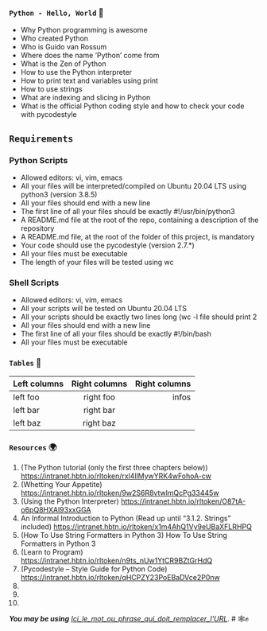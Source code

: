 ### `Python - Hello, World` :dart:


* Why Python programming is awesome
* Who created Python
* Who is Guido van Rossum
* Where does the name ‘Python’ come from
* What is the Zen of Python
* How to use the Python interpreter
* How to print text and variables using print
* How to use strings
* What are indexing and slicing in Python
* What is the official Python coding style and how to check your code with pycodestyle

## `Requirements`

### Python Scripts

* Allowed editors: vi, vim, emacs
* All your files will be interpreted/compiled on Ubuntu 20.04 LTS using python3 (version 3.8.5)
* All your files should end with a new line
* The first line of all your files should be exactly #!/usr/bin/python3
* A README.md file at the root of the repo, containing a description of the repository
* A README.md file, at the root of the folder of this project, is mandatory
* Your code should use the pycodestyle (version 2.7.*)
* All your files must be executable
* The length of your files will be tested using wc

### Shell Scripts


* Allowed editors: vi, vim, emacs
* All your scripts will be tested on Ubuntu 20.04 LTS
* All your scripts should be exactly two lines long (wc -l file should print 2
* All your files should end with a new line
* The first line of all your files should be exactly #!/bin/bash
* All your files must be executable


### `Tables`     :floppy_disk:

| Left columns  | Right columns |Right columns|
| ------------- |:-------------:|------------:|
| left foo      | right foo     |infos	      |
| left bar      | right bar     |             |
| left baz      | right baz     |             |


### `Resources`   :earth_africa:

1. (The Python tutorial (only the first three chapters below))  https://intranet.hbtn.io/rltoken/rxl4llMywYRK4wFohoA-cw
2. (Whetting Your Appetite)  https://intranet.hbtn.io/rltoken/9w2S6R8vtwlmQcPg33445w
3. (Using the Python Interpreter)  https://intranet.hbtn.io/rltoken/O87tA-o6pQ8HXAl93xxGGA
4. An Informal Introduction to Python (Read up until “3.1.2. Strings” included)  https://intranet.hbtn.io/rltoken/x1m4AhQ1Vy9eUBaXFLRHPQ
5. (How To Use String Formatters in Python 3) How To Use String Formatters in Python 3
6. (Learn to Program)  https://intranet.hbtn.io/rltoken/n9ts_nUw1YtCR9BZtGrHdQ
7. (Pycodestyle – Style Guide for Python Code)  https://intranet.hbtn.io/rltoken/qHCPZY23PoEBaDVce2P0nw
8. 
9. 
10. 




__*You may be using*__ [*Ici_le_mot_ou_phrase_qui_doit_remplacer_l'URL*](https://markdownlivepreview.com/). 
	# :spider_web::fist_raised:

```


```
